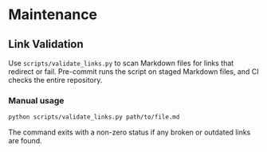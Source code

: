 # Maintenance

## Link Validation

Use `scripts/validate_links.py` to scan Markdown files for links that redirect or fail.
Pre-commit runs the script on staged Markdown files, and CI checks the entire repository.

### Manual usage

```bash
python scripts/validate_links.py path/to/file.md
```

The command exits with a non-zero status if any broken or outdated links are found.
